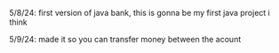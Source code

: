 5/8/24: first version of java bank, this is gonna be my first java project i think 

5/9/24: made it so you can transfer money between the acount
